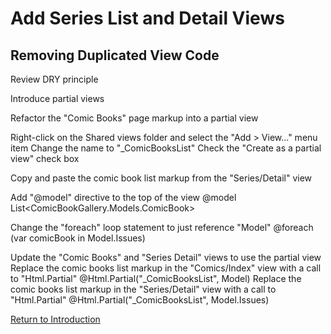 
# Add Series List and Detail Views

## Removing Duplicated View Code

Review DRY principle

Introduce partial views

Refactor the "Comic Books" page markup into a partial view

Right-click on the Shared views folder and select the "Add > View..." menu item
    Change the name to "_ComicBooksList"
    Check the "Create as a partial view" check box

Copy and paste the comic book list markup from the "Series/Detail" view

Add "@model" directive to the top of the view
@model List<ComicBookGallery.Models.ComicBook>

Change the "foreach" loop statement to just reference "Model"
@foreach (var comicBook in Model.Issues)

Update the "Comic Books" and "Series Detail" views to use the partial view
    Replace the comic books list markup in the "Comics/Index" view with a call to "Html.Partial"
        @Html.Partial("_ComicBooksList", Model)
    Replace the comic books list markup in the "Series/Detail" view with a call to "Html.Partial"
        @Html.Partial("_ComicBooksList", Model.Issues)

[Return to Introduction](01-introduction.md)
